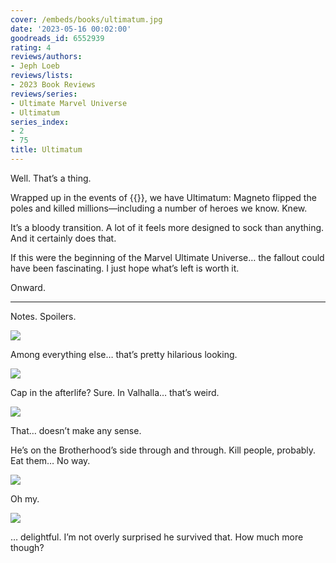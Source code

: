 ```yaml
---
cover: /embeds/books/ultimatum.jpg
date: '2023-05-16 00:02:00'
goodreads_id: 6552939
rating: 4
reviews/authors:
- Jeph Loeb
reviews/lists:
- 2023 Book Reviews
reviews/series:
- Ultimate Marvel Universe
- Ultimatum
series_index:
- 2
- 75
title: Ultimatum
---
```

Well. That’s a thing. 

Wrapped up in the events of {{<crosslink text="Ultimate Spider-Man" title="Ultimate Spider-Man, Volume 22: Ultimatum">}}, we have Ultimatum: Magneto flipped the poles and killed millions—including a number of heroes we know. Knew. 

It’s a bloody transition. A lot of it feels more designed to sock than anything. And it certainly does that. 

If this were the beginning of the Marvel Ultimate Universe… the fallout could have been fascinating. I just hope what’s left is worth it. 

Onward. 

<!--more-->

---



Notes. Spoilers. 

![](/embeds/books/attachments/ultimatum-textbundle-fe1e8a.png)

Among everything else… that’s pretty hilarious looking. 

![](/embeds/books/attachments/ultimatum-textbundle-64c26b.png)

Cap in the afterlife? Sure. In Valhalla… that’s weird. 

![](/embeds/books/attachments/ultimatum-textbundle-c96de5.png)

That… doesn’t make any sense. 

He’s on the Brotherhood’s side through and through. Kill people, probably. Eat them… No way. 

![](/embeds/books/attachments/ultimatum-textbundle-ce3e67.png)

Oh my. 

![](/embeds/books/attachments/ultimatum-textbundle-0571a5.png)

… delightful. I’m not overly surprised he survived that. How much more though?
